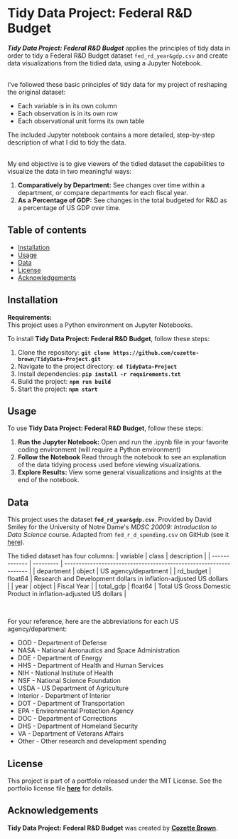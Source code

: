 # Tidy Data Project: Federal R&D Budget

***Tidy Data Project: Federal R&D Budget*** applies the principles of tidy data in order to tidy a Federal R&D Budget dataset `fed_rd_year&gdp.csv` and create data visualizations from the tidied data, using a Jupyter Notebook.<br><br>

I've followed these basic principles of tidy data for my project of reshaping the original dataset:
* Each variable is in its own column
* Each observation is in its own row
* Each observational unit forms its own table

The included Jupyter notebook contains a more detailed, step-by-step description of what I did to tidy the data.<br><br>

My end objective is to give viewers of the tidied dataset the capabilities to visualize the data in two meaningful ways:
1. **Comparatively by Department:** See changes over time within a department, or compare departments for each fiscal year.
2. **As a Percentage of GDP:** See changes in the total budgeted for R&D as a percentage of US GDP over time.

## Table of contents
- [Installation](#installation)
- [Usage](#usage)
- [Data](#data)
- [License](#license)
- [Acknowledgements](#acknowledgements)
  
## **Installation**

**Requirements:** <br>
This project uses a Python environment on Jupyter Notebooks.

To install **Tidy Data Project: Federal R&D Budget**, follow these steps:
1. Clone the repository: **`git clone https://github.com/cozette-brown/TidyData-Project.git`**
2. Navigate to the project directory: **`cd TidyData-Project`**
3. Install dependencies: **`pip install -r requirements.txt`**
4. Build the project: **`npm run build`**
5. Start the project: **`npm start`**

## **Usage**

To use **Tidy Data Project: Federal R&D Budget**, follow these steps:

1. **Run the Jupyter Notebook:** Open and run the .ipynb file in your favorite coding environment (will require a Python environment)
2. **Follow the Notebook** Read through the notebook to see an explanation of the data tidying process used before viewing visualizations.
3. **Explore Results:** View some general visualizations and insights at the end of the notebook.

## Data

This project uses the dataset **`fed_rd_year&gdp.csv`**. Provided by David Smiley for the University of Notre Dame's *MDSC 20009: Introduction to Data Science* course. Adapted from `fed_r_d_spending.csv` on GitHub (see it [here](https://github.com/rfordatascience/tidytuesday/blob/main/data/2019/2019-02-12/fed_r_d_spending.csv)).

The tidied dataset has four columns:
| variable      | class     | description                                                       |
| ------------- | --------- | ----------------------------------------------------------------- |
| department    | object    | US agency/department                                              |
| rd_budget     | float64   | Research and Development dollars in inflation-adjusted US dollars |
| year          | object    | Fiscal Year                                                       |
| total_gdp     | float64   | Total US Gross Domestic Product in inflation-adjusted US dollars  |

<br>

For your reference, here are the abbreviations for each US agency/department:
* DOD - Department of Defense
* NASA - National Aeronautics and Space Administration
* DOE - Department of Energy
* HHS - Department of Health and Human Services
* NIH - National Institute of Health
* NSF - National Science Foundation
* USDA - US Department of Agriculture
* Interior - Department of Interior
* DOT - Department of Transportation
* EPA - Environmental Protection Agency
* DOC - Department of Corrections
* DHS - Department of Homeland Security
* VA - Department of Veterans Affairs
* Other - Other research and development spending

## License

This project is part of a portfolio released under the MIT License. See the portfolio license file **[here](https://github.com/cozette-brown/BROWN-Data-Science-Portfolio/blob/d7c128186047d453de9f2491894e4fd0fa3da77d/LICENSE.md)** for details.

## Acknowledgements

**Tidy Data Project: Federal R&D Budget** was created by **[Cozette Brown](https://github.com/cozette-brown)**.

